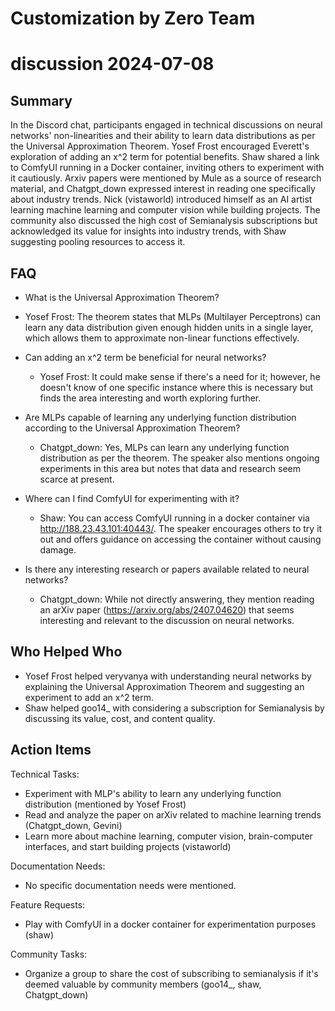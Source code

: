 # Customization by Zero Team

# discussion 2024-07-08

## Summary
 In the Discord chat, participants engaged in technical discussions on neural networks' non-linearities and their ability to learn data distributions as per the Universal Approximation Theorem. Yosef Frost encouraged Everett's exploration of adding an x^2 term for potential benefits. Shaw shared a link to ComfyUI running in a Docker container, inviting others to experiment with it cautiously. Arxiv papers were mentioned by Mule as a source of research material, and Chatgpt_down expressed interest in reading one specifically about industry trends. Nick (vistaworld) introduced himself as an AI artist learning machine learning and computer vision while building projects. The community also discussed the high cost of Semianalysis subscriptions but acknowledged its value for insights into industry trends, with Shaw suggesting pooling resources to access it.

## FAQ
 - What is the Universal Approximation Theorem?
  - Yosef Frost: The theorem states that MLPs (Multilayer Perceptrons) can learn any data distribution given enough hidden units in a single layer, which allows them to approximate non-linear functions effectively.

- Can adding an x^2 term be beneficial for neural networks?
  - Yosef Frost: It could make sense if there's a need for it; however, he doesn't know of one specific instance where this is necessary but finds the area interesting and worth exploring further.

- Are MLPs capable of learning any underlying function distribution according to the Universal Approximation Theorem?
  - Chatgpt_down: Yes, MLPs can learn any underlying function distribution as per the theorem. The speaker also mentions ongoing experiments in this area but notes that data and research seem scarce at present.

- Where can I find ComfyUI for experimenting with it?
  - Shaw: You can access ComfyUI running in a docker container via http://188.23.43.101:40443/. The speaker encourages others to try it out and offers guidance on accessing the container without causing damage.

- Is there any interesting research or papers available related to neural networks?
  - Chatgpt_down: While not directly answering, they mention reading an arXiv paper (https://arxiv.org/abs/2407.04620) that seems interesting and relevant to the discussion on neural networks.

## Who Helped Who
 - Yosef Frost helped veryvanya with understanding neural networks by explaining the Universal Approximation Theorem and suggesting an experiment to add an x^2 term.
- Shaw helped goo14_ with considering a subscription for Semianalysis by discussing its value, cost, and content quality.

## Action Items
 Technical Tasks:
  - Experiment with MLP's ability to learn any underlying function distribution (mentioned by Yosef Frost)
  - Read and analyze the paper on arXiv related to machine learning trends (Chatgpt_down, Gevini)
  - Learn more about machine learning, computer vision, brain-computer interfaces, and start building projects (vistaworld)

Documentation Needs:
  - No specific documentation needs were mentioned.

Feature Requests:
  - Play with ComfyUI in a docker container for experimentation purposes (shaw)

Community Tasks:
  - Organize a group to share the cost of subscribing to semianalysis if it's deemed valuable by community members (goo14_, shaw, Chatgpt_down)

